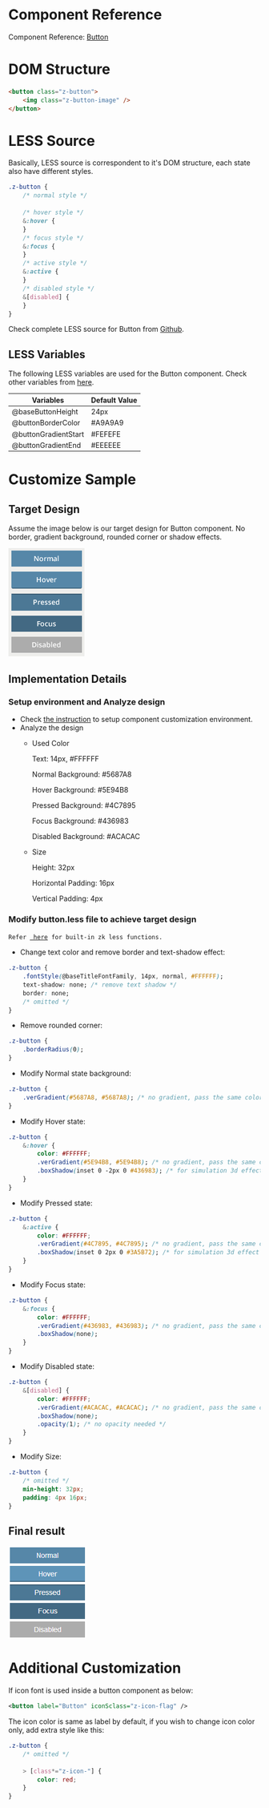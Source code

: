 # Component Reference

Component Reference: [ Button]({{site.baseurl}}/zk_component_ref/button)

# DOM Structure

```html
<button class="z-button">
    <img class="z-button-image" />
</button>
```

# LESS Source

Basically, LESS source is correspondent to it's DOM structure, each
state also have different styles.

```css
.z-button {
    /* normal style */

    /* hover style */
    &:hover {
    }
    /* focus style */
    &:focus {
    }
    /* active style */
    &:active {
    }
    /* disabled style */
    &[disabled] {
    }
}
```

Check complete LESS source for Button from
[Github](http://github.com/zkoss/zk/blob/master/zul/src/archive/web/js/zul/wgt/less/button.less).

## LESS Variables

The following LESS variables are used for the Button component. Check
other variables from [ here](zk_style_customization_guide/integrate_with_less/how_zk_works_with_less/zk_less_variables).

| Variables            | Default Value |
|----------------------|---------------|
| @baseButtonHeight    | 24px          |
| @buttonBorderColor   | \#A9A9A9      |
| @buttonGradientStart | \#FEFEFE      |
| @buttonGradientEnd   | \#EEEEEE      |

# Customize Sample

## Target Design

Assume the image below is our target design for Button component. No
border, gradient background, rounded corner or shadow effects.

![](images/styleguide-button-design.png)

## Implementation Details

### Setup environment and Analyze design

- Check [ the instruction](zk_style_customization_guide/look_and_feel_customization/customize_component)
  to setup component customization environment.
- Analyze the design
  - Used Color
      
    Text: 14px, \#FFFFFF

    Normal Background: \#5687A8

    Hover Background: \#5E94B8

    Pressed Background: \#4C7895

    Focus Background: \#436983

    Disabled Background: \#ACACAC
  - Size
      
    Height: 32px

    Horizontal Padding: 16px

    Vertical Padding: 4px

### Modify button.less file to achieve target design

`Refer `[` here`](zk_style_customization_guide/integrate_with_less/how_zk_works_with_less/zk_less_functions)` for built-in zk less functions.`

- Change text color and remove border and text-shadow effect:

```css
.z-button {
    .fontStyle(@baseTitleFontFamily, 14px, normal, #FFFFFF);
    text-shadow: none; /* remove text shadow */
    border: none;
    /* omitted */
}
```

- Remove rounded corner:

```css
.z-button {
    .borderRadius(0);
}
```

- Modify Normal state background:

```css
.z-button {
    .verGradient(#5687A8, #5687A8); /* no gradient, pass the same color arguments for the function */
}
```

- Modify Hover state:

```css
.z-button {
    &:hover {
        color: #FFFFFF;
        .verGradient(#5E94B8, #5E94B8); /* no gradient, pass the same color arguments for the function */
        .boxShadow(inset 0 -2px 0 #436983); /* for simulation 3d effect */
    }
}
```

- Modify Pressed state:

```css
.z-button {
    &:active {
        color: #FFFFFF;
        .verGradient(#4C7895, #4C7895); /* no gradient, pass the same color arguments for the function */
        .boxShadow(inset 0 2px 0 #3A5B72); /* for simulation 3d effect */
    }
}
```

- Modify Focus state:

```css
.z-button {
    &:focus {
        color: #FFFFFF;
        .verGradient(#436983, #436983); /* no gradient, pass the same color arguments for the function */
        .boxShadow(none);
    }
}
```

- Modify Disabled state:

```css
.z-button {
    &[disabled] {
        color: #FFFFFF;
        .verGradient(#ACACAC, #ACACAC); /* no gradient, pass the same color arguments for the function */
        .boxShadow(none);
        .opacity(1); /* no opacity needed */
    }
}
```

- Modify Size:

```css
.z-button {
    /* omitted */
    min-height: 32px;
    padding: 4px 16px;
}
```

## Final result

![](images/styleguide-button.png)

# Additional Customization

If icon font is used inside a button component as below:

```xml
<button label="Button" iconSclass="z-icon-flag" />
```

The icon color is same as label by default, if you wish to change icon
color only, add extra style like this:

```css
.z-button {
    /* omitted */

    > [class*="z-icon-"] {
        color: red;
    }
}
```


